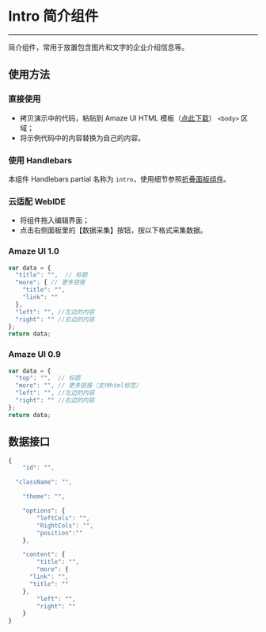 # Intro 简介组件
---

简介组件，常用于放置包含图片和文字的企业介绍信息等。


## 使用方法

### 直接使用

- 拷贝演示中的代码，粘贴到 Amaze UI HTML 模板（[点此下载](/getting-started)） `<body>` 区域；
- 将示例代码中的内容替换为自己的内容。

### 使用 Handlebars

本组件 Handlebars partial 名称为 `intro`，使用细节参照[折叠面板组件](/widgets/accordion)。

### 云适配 WebIDE

- 将组件拖入编辑界面；
- 点击右侧面板里的【数据采集】按钮，按以下格式采集数据。

### Amaze UI 1.0

```javascript
var data = {
  "title": "",  // 标题
  "more": { // 更多链接
    "title": "",
    "link": ""
  },
  "left": "", //左边的内容
  "right": "" //右边的内容
};
return data;
```

### Amaze UI 0.9

```javascript
var data = {
  "top": "",  // 标题
  "more": "", // 更多链接（支持html标签）
  "left": "", //左边的内容
  "right": "" //右边的内容
};
return data;
```

## 数据接口

```javascript
{
	"id": "",

  "className": "",

	"theme": "",

	"options": {
		"leftCols": "",
		"RightCols": "",
		"position":""
	},

	"content": {
		"title": "",
		"more": {
      "link": "",
      "title": ""
    },
		"left": "",
		"right": ""
	}
}
```
